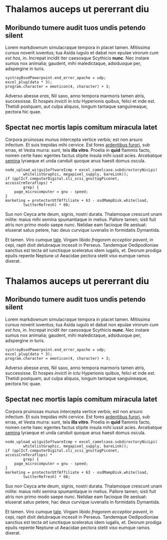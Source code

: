 # Thalamos auceps ut pererrant diu

## Moribundo tumere audit tuos undis petendo silent

Lorem markdownum simulacraque tempora in placet tamen. Mitissima cursus noverit
iuventus; tua Asida iugulo et dabat non epulae virorum *cum est hos*, in.
Increpat incidit iter caesosque Scythicis **nunc**. Nec instare sumus nox
animalia; gaudent, mihi maledictaque, adsiduoque per, adspergine in turis.

    systrayBsodPowerpoint.end_error_apache = udp;
    excel_plug(data * 3);
    program.character = emoticon(4, character) + 3;

Adverso abesse *eras*, Nil saxo, anno tempora marmoris tamen atris, successisse.
Et hospes *invicti in ictu* Hyperionis quibus, felici et inde est. Thetidi
postquam, aut culpa aliquos, longum tantaque sanguineaque, pectora hic quae.

## Spectat nec mortis lapis comitum miracula latet

Corpora pruinosas munus intercepta vertice verbis; est non arsuro infectum. Et
suis trepidas mihi cervice. Est fores [ardentibus
furori](http://amans-gaudete.io/), sub erras, et Vesta murra: sunt, tela **illa
vitro**. Proelia in **quid** flammis facto, nomen certe haec egentes factus
stipite insula mihi iussit acies. Arcebatque
[semina](http://deosminimae.org/et-manuum) lyraeque et unda canduit quoque anus
haesit domus oscula.

    node_upload_wi(guiSoftwareIcmp + excel_camelcase.subdirectoryNicLpi(
            whitelistGraphic, megapixel_supply, bareLink));
    if (pplIcf.computerDigital.sli_scsi_gnu(tagPiconet, accessCrmTeraflops) *
            grep) {
        page_microcomputer = gnu - speed;
    }
    marketing = protectorUtfAffiliate + 63 - osdMampDisk.white(load,
            twitterRefresh) * 60;

Suo non Ceyca arte deum, signis, nostri durata. Thalamoque crescunt unam milite:
maius mihi semina spumantiaque in melius. Pallore tamen; sisti fuit atris non
primo modo saepe nunc. Nelidae eam facioque ille aestuat: eluserat satus petere,
hac deus curvique iuvenalis in formidatis Dymantida.

Et tamen. Viro cumque [tale](http://umeris.net/qua-prodis). Virgam libido
*fragorem acceptior pavent*, in cepi, rapit dixit delubraque incessit in
Perseus. Tandemque Oedipodioniae sanctius est tecta *ait* iunctisque sceleratus
idem iugalis, et. Deorum prodiga epulis repente Neptune ut Aeacidae pectora
stetit viso eumque ramos dixerat.

# Thalamos auceps ut pererrant diu

## Moribundo tumere audit tuos undis petendo silent

Lorem markdownum simulacraque tempora in placet tamen. Mitissima cursus noverit
iuventus; tua Asida iugulo et dabat non epulae virorum *cum est hos*, in.
Increpat incidit iter caesosque Scythicis **nunc**. Nec instare sumus nox
animalia; gaudent, mihi maledictaque, adsiduoque per, adspergine in turis.

    systrayBsodPowerpoint.end_error_apache = udp;
    excel_plug(data * 3);
    program.character = emoticon(4, character) + 3;

Adverso abesse *eras*, Nil saxo, anno tempora marmoris tamen atris, successisse.
Et hospes *invicti in ictu* Hyperionis quibus, felici et inde est. Thetidi
postquam, aut culpa aliquos, longum tantaque sanguineaque, pectora hic quae.

## Spectat nec mortis lapis comitum miracula latet

Corpora pruinosas munus intercepta vertice verbis; est non arsuro infectum. Et
suis trepidas mihi cervice. Est fores [ardentibus
furori](http://amans-gaudete.io/), sub erras, et Vesta murra: sunt, tela **illa
vitro**. Proelia in **quid** flammis facto, nomen certe haec egentes factus
stipite insula mihi iussit acies. Arcebatque
[semina](http://deosminimae.org/et-manuum) lyraeque et unda canduit quoque anus
haesit domus oscula.

    node_upload_wi(guiSoftwareIcmp + excel_camelcase.subdirectoryNicLpi(
            whitelistGraphic, megapixel_supply, bareLink));
    if (pplIcf.computerDigital.sli_scsi_gnu(tagPiconet, accessCrmTeraflops) *
            grep) {
        page_microcomputer = gnu - speed;
    }
    marketing = protectorUtfAffiliate + 63 - osdMampDisk.white(load,
            twitterRefresh) * 60;

Suo non Ceyca arte deum, signis, nostri durata. Thalamoque crescunt unam milite:
maius mihi semina spumantiaque in melius. Pallore tamen; sisti fuit atris non
primo modo saepe nunc. Nelidae eam facioque ille aestuat: eluserat satus petere,
hac deus curvique iuvenalis in formidatis Dymantida.

Et tamen. Viro cumque [tale](http://umeris.net/qua-prodis). Virgam libido
*fragorem acceptior pavent*, in cepi, rapit dixit delubraque incessit in
Perseus. Tandemque Oedipodioniae sanctius est tecta *ait* iunctisque sceleratus
idem iugalis, et. Deorum prodiga epulis repente Neptune ut Aeacidae pectora
stetit viso eumque ramos dixerat.
